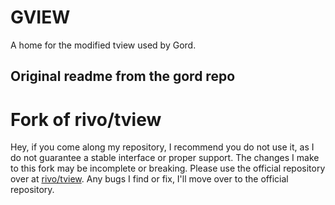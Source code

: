 # GVIEW
A home for the modified tview used by Gord.

## Original readme from the gord repo

# Fork of rivo/tview

Hey, if you come along my repository, I recommend you do not use it, as I do not guarantee a stable interface or proper support. The changes I make to this fork may be incomplete or breaking. Please use the official repository over at [rivo/tview](https://github.com/rivo/tview). Any bugs I find or fix, I'll move over to the official repository.
